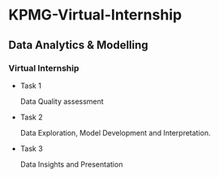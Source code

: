 # KPMG-Virtual-Internship
## Data Analytics & Modelling
### Virtual Internship
- Task 1
  
  Data Quality assessment
- Task 2
  
  Data Exploration, Model Development and Interpretation.
- Task 3

  Data Insights and Presentation
